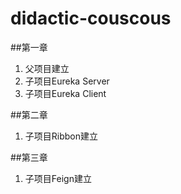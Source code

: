 # didactic-couscous

##第一章

1. 父项目建立
2. 子项目Eureka Server
3. 子项目Eureka Client

##第二章

1. 子项目Ribbon建立

##第三章

1. 子项目Feign建立